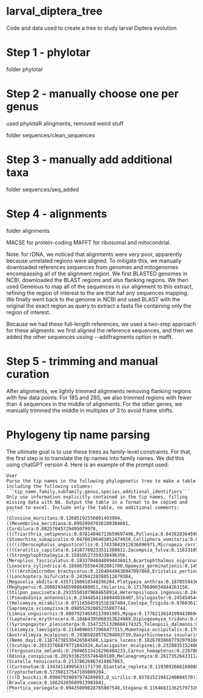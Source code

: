 # larval_diptera_tree
Code and data used to create a tree to study larval Diptera evolution

# Step 1 - phylotar

folder phylotar

# Step 2 - manually choose one per genus

used phylotaR alingments, removed weird stuff

folder sequences/clean_sequences

# Step 3 - manually add additional taxa

folder sequences/seq_added

# Step 4 - alignments

folder alignments

MACSE for protein-coding
MAFFT for ribosomal and mitocondrial. 

Note: for rDNA, we noticed that alignments were very poor, apparently because unrelated regions were aligned. To mitigate this, we manually downloaded references sequences from genomes and mitogenomes encompassing all of the alignment region. We first BLASTED genomes in NCBI, downloaded the BLAST regions and also flanking regions. We then used Geneious to map all of the sequences in our alignment to this extract, refining the region of interest to the are that haf any sequences mapping. We finally went back to the genome in NCBI and used BLAST with the original the exact region as query to extract a fasta file containing only the region of interest.

Because we had these full-length references, we used a two-step approach for these aligments: we first aligned the reference sequences, and then we added the other sequences ussing --addfragments option in mafft.

# Step 5 - trimming and manual curation

After alignments, we lightly trimmed alignments removing flanking regions with few data points. For 18S and 28S, we also trimmed regions with fewer than 4 sequences in the middle of alignments. For the other genes, we manually trimmed the middle in multiples of 3 to avoid frame shifts.


# Phylogeny tip name parsing
The ultimate goal is to use these trees as family-level constraints. For that, the first step is to translate the tip names into family names. We did this using chatGPT version 4. Here is an example of the prompt used:

~~~
User
Parse the tip names in the following phylogenetic tree to make a table including the following columns:
```tip_name,family,subfamily,genus,species,additional_identifiers``` 
Only use information explicitly contained in the tip names, filling missing data with NA. Output the table in a format to be copied and pasted to excel. Include only the table, no additional comments:
```
(Glossina_morsitans:0.12685192550801493994,((Mesembrina_meridiana:0.09920997026180304601,(Cordilura:0.08257045729495079978,(((Triarthria_setipennis:0.07814046713659697496,Pollenia:0.04382836459993738609)100:0.00829422272009596763,(Stomorhina_subapicalis:0.04706196481052474928,Calliphora_vomitoria:0.03380238423724006569)100:0.00555663790272519810)100:0.01023476912928669366,Sarcophaga_bullata:0.05468019021568650689)100:0.01733699621863537405)100:0.02143861999412616584)100:0.04230906651242698907,((((((Derocephalus_angusticollis:0.17433042912836096971,Micropeza_corrigiolata:0.13176482094531760669)100:0.02985352685541016460,(((Ceratitis_capitata:0.14107789233511380811,Zacompsia_fulva:0.11633105090805150039)100:0.03330108495264746948,Piophila_australis:0.12674020321389461996)100:0.01897823110155405849,((Strongylophthalmyia:0.15010527359338496356,(Meroplius_fasciculatus:0.18337046040994436913,Acartophthalmus_nigrinus:0.14164777845464304740)100:0.03665691079262803354)80:0.01057117090514482320,(Loxocera_cylindrica:0.18986755564382881700,Opomyza_germinationis:0.14570587303498164222)80:0.01462465807032054324)100:0.00922045928423191087)94:0.00610711183160734649)76:0.00542066064723189557,(((((Archimicrodon_brachycerus:0.21040449838947097860,Eristalis_pertinax:0.09936996134229024447)100:0.08949912551499882019,((Lonchoptera_bifurcata:0.24394220280512879384,(Megaselia_abdita:0.43571160918548296204,Platypeza_anthrax:0.18705594361660698999)100:0.03057051380791001721)100:0.03052424482508905509,(Meghyperus:0.20002934859086488051,(Hilarini:0.17170690034844263150,(Stilpon_pauciseta:0.29335501079604658914,Heteropsilopus_ingenuus:0.24470137062105742909)100:0.02455573938475860696)100:0.03904279818267399754)100:0.08533892535354137276)100:0.08785495960258940529)100:0.04218001308712131942,Nephrocerus_atrapilus:0.15031229247784153036)100:0.08405156481914707878,((Pseudodinia_antennalis:0.23444541168944016407,Stylogaster:0.24545454402527858151)100:0.01727498579729912914,((Helcomyza_mirabilis:0.07116564591516387484,Coelopa_frigida:0.07603617354125967454)91:0.00983063593401873985,(Sapromyza_sciomyzina:0.09855292065235887744,(Limnia_unguicornis:0.08079274650113991985,Myopa:0.17762136141994430694)100:0.02795361086709643311)42:0.00644785890671203260)100:0.01101309590208251338)100:0.02726941843895324194)100:0.03555446794179351749,((Leptocera_erythrocera:0.18464395060353624989,Diplogeomyza_tridens:0.08460318093403514095)100:0.01831988227839986133,Tapeigaster_digitata:0.09781884669546786482)100:0.01317982153766561471)100:0.00761945985331566236)74:0.00573739288224405820,((Syringogaster_plesioterga:0.15473251320668174325,Teleopsis_dalmanni:0.18320033588014325576)97:0.01562032023873908930,((Leiomyza_laevigata:0.21440966573966477315,Mumetopia_occipitalis:0.17048777990433175433)80:0.01512349296578317098,(Australimyza_mcalpinei:0.19385020578294803739,Dasyrhicnoessa_insularis:0.18167694596677344543)80:0.02418936350651241379)100:0.00996519688074707158)69:0.00695794625573405850)87:0.00682507927413178277,((Nemo_dayi:0.11874738530426584560,Lipara_lucens:0.18267038607792979166)100:0.04979781804172350029,((Scutops:0.26533766879771042424,Aulacigaster_mcalpinei:0.23280351524062148361)97:0.02095282271248671488,((Fergusonina_omlandi:0.29946515416296404233,Carnus_hemapterus:0.22678635373950872811)100:0.03075031002983729528,(Odinia_conspicua:0.20193362555746469100,Melanagromyza:0.26173526433112315193)100:0.02399044428706543358)99:0.01076076448077288063)80:0.00726980262300032983)93:0.00794226257620269521)100:0.01185566449410392457,(Scatella_tenuicosta:0.21378626867418867863,((Curtonotum:0.13434114995631171730,Diastata_repleta:0.11930926661680889278)100:0.01391086521218228012,(Cryptochetum:0.57398137547189809204,((((D_busckii:0.09007939097974269893,D_virilis:0.05781521941240004570)100:0.03463132904402183021,Drosophila_melanogaster:0.11163772915468063440)100:0.03255114890365541636,Chymomyza_costata:0.09268277881275728547)100:0.09518748214006760022,(Braula_coeca:0.16624385689913903641,(Phortica_variegata:0.09435009028765807548,Stegana:0.11646831362579732061)100:0.01842060160299545390)100:0.02175280044339161778)92:0.01725879578831809175)100:0.02804913766379295292)100:0.04579182717595477181)100:0.01571884298958411627)100:0.08165465053896517333)100:0.05348111505449681252,Ortholfersia_macleayi:0.24882651197951138888);
```
~~~
